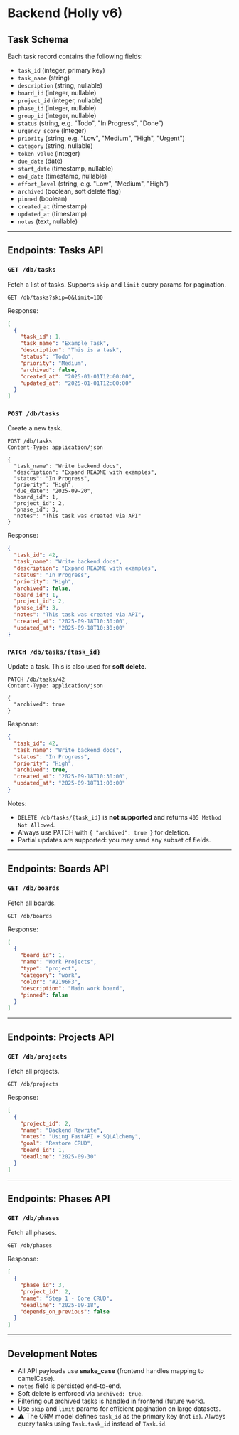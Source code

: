 # Backend (Holly v6)

## Task Schema

Each task record contains the following fields:

- `task_id` (integer, primary key)
- `task_name` (string)
- `description` (string, nullable)
- `board_id` (integer, nullable)
- `project_id` (integer, nullable)
- `phase_id` (integer, nullable)
- `group_id` (integer, nullable)
- `status` (string, e.g. "Todo", "In Progress", "Done")
- `urgency_score` (integer)
- `priority` (string, e.g. "Low", "Medium", "High", "Urgent")
- `category` (string, nullable)
- `token_value` (integer)
- `due_date` (date)
- `start_date` (timestamp, nullable)
- `end_date` (timestamp, nullable)
- `effort_level` (string, e.g. "Low", "Medium", "High")
- `archived` (boolean, soft delete flag)
- `pinned` (boolean)
- `created_at` (timestamp)
- `updated_at` (timestamp)
- `notes` (text, nullable)

---

## Endpoints: Tasks API

### `GET /db/tasks`
Fetch a list of tasks. Supports `skip` and `limit` query params for pagination.
```http
GET /db/tasks?skip=0&limit=100
```
Response:
```json
[
  {
    "task_id": 1,
    "task_name": "Example Task",
    "description": "This is a task",
    "status": "Todo",
    "priority": "Medium",
    "archived": false,
    "created_at": "2025-01-01T12:00:00",
    "updated_at": "2025-01-01T12:00:00"
  }
]
```

### `POST /db/tasks`
Create a new task.
```http
POST /db/tasks
Content-Type: application/json

{
  "task_name": "Write backend docs",
  "description": "Expand README with examples",
  "status": "In Progress",
  "priority": "High",
  "due_date": "2025-09-20",
  "board_id": 1,
  "project_id": 2,
  "phase_id": 3,
  "notes": "This task was created via API"
}
```
Response:
```json
{
  "task_id": 42,
  "task_name": "Write backend docs",
  "description": "Expand README with examples",
  "status": "In Progress",
  "priority": "High",
  "archived": false,
  "board_id": 1,
  "project_id": 2,
  "phase_id": 3,
  "notes": "This task was created via API",
  "created_at": "2025-09-18T10:30:00",
  "updated_at": "2025-09-18T10:30:00"
}
```

### `PATCH /db/tasks/{task_id}`
Update a task. This is also used for **soft delete**.
```http
PATCH /db/tasks/42
Content-Type: application/json

{
  "archived": true
}
```
Response:
```json
{
  "task_id": 42,
  "task_name": "Write backend docs",
  "status": "In Progress",
  "priority": "High",
  "archived": true,
  "created_at": "2025-09-18T10:30:00",
  "updated_at": "2025-09-18T11:00:00"
}
```

Notes:
- `DELETE /db/tasks/{task_id}` is **not supported** and returns `405 Method Not Allowed`.
- Always use PATCH with `{ "archived": true }` for deletion.
- Partial updates are supported: you may send any subset of fields.

---

## Endpoints: Boards API

### `GET /db/boards`
Fetch all boards.
```http
GET /db/boards
```
Response:
```json
[
  {
    "board_id": 1,
    "name": "Work Projects",
    "type": "project",
    "category": "work",
    "color": "#2196F3",
    "description": "Main work board",
    "pinned": false
  }
]
```

---

## Endpoints: Projects API

### `GET /db/projects`
Fetch all projects.
```http
GET /db/projects
```
Response:
```json
[
  {
    "project_id": 2,
    "name": "Backend Rewrite",
    "notes": "Using FastAPI + SQLAlchemy",
    "goal": "Restore CRUD",
    "board_id": 1,
    "deadline": "2025-09-30"
  }
]
```

---

## Endpoints: Phases API

### `GET /db/phases`
Fetch all phases.
```http
GET /db/phases
```
Response:
```json
[
  {
    "phase_id": 3,
    "project_id": 2,
    "name": "Step 1 - Core CRUD",
    "deadline": "2025-09-18",
    "depends_on_previous": false
  }
]
```

---

## Development Notes

- All API payloads use **snake_case** (frontend handles mapping to camelCase).
- `notes` field is persisted end-to-end.
- Soft delete is enforced via `archived: true`.
- Filtering out archived tasks is handled in frontend (future work).
- Use `skip` and `limit` params for efficient pagination on large datasets.
- ⚠️ The ORM model defines `task_id` as the primary key (not `id`). Always query tasks using `Task.task_id` instead of `Task.id`.
